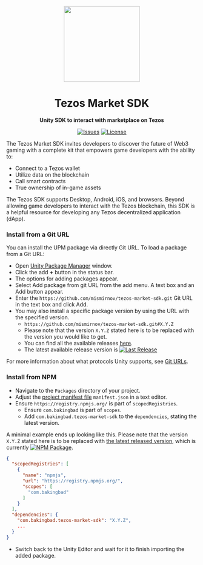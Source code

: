 <div align="center">

<a href="https://tezos.com/unity/"><img height="200x" src="https://tezos.com/tez/tez-banner.jpg" /></a>

  <h1>Tezos Market SDK</h1>

  <p>
    <strong>Unity SDK to interact with marketplace on Tezos</strong>
  </p>

  <p>
    <a href="https://github.com/mismirnov/tezos-market-sdk/issues"><img alt="Issues" src="https://img.shields.io/github/issues/baking-bad/tezos-market-sdk" /></a>
    <a href="https://opensource.org/licenses/MIT"><img alt="License" src="https://img.shields.io/github/license/baking-bad/tezos-market-sdk" /></a>
  </p>
</div>

The Tezos Market SDK invites developers to discover the future of Web3 gaming with a complete kit that empowers game
developers with the ability to:

- Connect to a Tezos wallet
- Utilize data on the blockchain
- Call smart contracts
- True ownership of in-game assets

The Tezos SDK supports Desktop, Android, iOS, and browsers. Beyond allowing game developers to interact with the Tezos
blockchain, this SDK is a helpful resource for developing any Tezos decentralized application (dApp).

### Install from a Git URL

You can install the UPM package via directly Git URL. To load a package from a Git URL:

* Open [Unity Package Manager](https://docs.unity3d.com/Manual/upm-ui.html) window.
* Click the add **+** button in the status bar.
* The options for adding packages appear.
* Select Add package from git URL from the add menu. A text box and an Add button appear.
* Enter the `https://github.com/mismirnov/tezos-market-sdk.git` Git URL in the text box and click Add.
* You may also install a specific package version by using the URL with the specified version.
    * `https://github.com/mismirnov/tezos-market-sdk.git#X.Y.Z`
    * Please note that the version `X.Y.Z` stated here is to be replaced with the version you would like to get.
    * You can find all the available releases [here](https://github.com/mismirnov/tezos-market-sdk/releases).
    * The latest available release version
      is [![Last Release](https://img.shields.io/github/v/release/mismirnov/tezos-market-sdk)](https://github.com/baking-bad/tezos-market-sdk/releases/latest)

For more information about what protocols Unity supports, see [Git URLs](https://docs.unity3d.com/Manual/upm-git.html).

### Install from NPM

* Navigate to the `Packages` directory of your project.
* Adjust the [project manifest file](https://docs.unity3d.com/Manual/upm-manifestPrj.html) `manifest.json` in a text
  editor.
* Ensure `https://registry.npmjs.org/` is part of `scopedRegistries`.
    * Ensure `com.bakingbad` is part of `scopes`.
    * Add `com.bakingbad.tezos-market-sdk` to the `dependencies`, stating the latest version.

A minimal example ends up looking like this. Please note that the version `X.Y.Z` stated here is to be replaced
with [the latest released version](https://www.npmjs.com/package/com.bakingbad.tezos-market-sdk), which is
currently [![NPM Package](https://img.shields.io/npm/v/com.bakingbad.tezos-market-sdk?color=blue)](https://www.npmjs.com/package/com.bakingbad.tezos-market-sdk).

```json
{
  "scopedRegistries": [
    {
      "name": "npmjs",
      "url": "https://registry.npmjs.org/",
      "scopes": [
        "com.bakingbad"
      ]
    }
  ],
  "dependencies": {
    "com.bakingbad.tezos-market-sdk": "X.Y.Z",
    ...
  }
}
```

* Switch back to the Unity Editor and wait for it to finish importing the added package.
